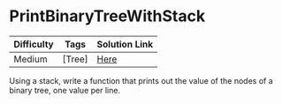 
# PrintBinaryTreeWithStack

| Difficulty | Tags        | Solution Link                                                                     |
| ---------- | ----------- | --------------------------------------------------------------------------------- |
| Medium     | [Tree]      | [Here](./../../solutions/TreeSolutions/PrintBinaryTreeWithStackSolution.md)

Using a stack, write a function that prints out the value of the nodes of a binary tree, one value per line.
